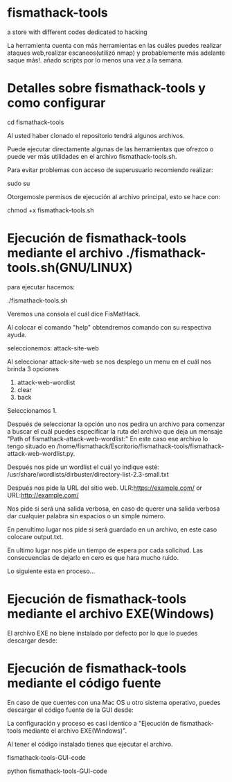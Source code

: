 # fismathack-tools
a store with different codes dedicated to hacking

La herramienta cuenta con más herramientas en las cuáles puedes realizar ataques web,realizar escaneos(utilizó nmap) y probablemente más adelante saque más!.
añado scripts por lo menos una vez a la semana.

<h1>Detalles sobre fismathack-tools y como configurar</h1>

cd fismathack-tools

Al usted haber clonado el repositorio tendrá algunos archivos.

Puede ejecutar directamente algunas de las herramientas que ofrezco o puede ver más utilidades en el archivo fismathack-tools.sh.

Para evitar problemas con acceso de superusuario recomiendo realizar:

sudo su

Otorgemosle permisos de ejecución al archivo principal, esto se hace con:

chmod +x fismathack-tools.sh

<h1>Ejecución de fismathack-tools mediante el archivo ./fismathack-tools.sh(GNU/LINUX)</h1> 

para ejecutar hacemos:

./fismathack-tools.sh

Veremos una consola el cuál dice FisMatHack.

Al colocar el comando "help" obtendremos comando con su respectiva ayuda.

seleccionemos:
attack-site-web

Al seleccionar attack-site-web se nos desplego un menu en el cuál nos brinda 3 opciones 
1) attack-web-wordlist
2) clear
3) back 

Seleccionamos 1. 

Después de seleccionar la opción uno nos pedira un archivo para comenzar a buscar el cuál puedes especificar la ruta del archivo que deja un mensaje "Path of fismathack-attack-web-wordlist:" 
En este caso ese archivo lo tengo situado en /home/fismathack/Escritorio/fismathack-tools/fismathack-attack-web-wordlist.py.

Después nos pide un wordlist el cuál yo indique esté: /usr/share/wordlists/dirbuster/directory-list-2.3-small.txt

Después nos pide la URL del sitio web.
ULR:https://example.com/ 
or
URL:http://example.com/

Nos pide si será una salida verbosa, en caso de querer una salida verbosa dar cualquier palabra sin espacios o un simple número.

En penultimo lugar nos pide si será guardado en un archivo, en este caso colocare output.txt.

En ultimo lugar nos pide un tiempo de espera por cada solicitud.
Las consecuencias de dejarlo en cero es que hara mucho ruido.

Lo siguiente esta en proceso...

<h1>Ejecución de fismathack-tools mediante el archivo EXE(Windows)</h1>

El archivo EXE no biene instalado por defecto por lo que lo puedes descargar desde: 


<h1>Ejecución de fismathack-tools mediante el código fuente</h1>

En caso de que cuentes con una Mac OS u otro sistema operativo, puedes descargar el código fuente de la GUI desde:

La configuración y proceso es casi identico a "Ejecución de fismathack-tools mediante el archivo EXE(Windows)".

Al tener el código instalado tienes que ejecutar el archivo.

fismathack-tools-GUI-code 

python fismathack-tools-GUI-code

